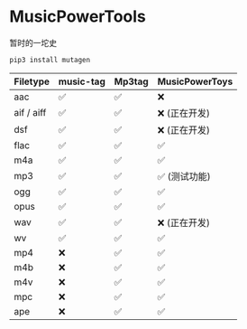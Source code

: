 # MusicPowerTools
暂时的一坨史  
<!-- `pip3 install pytaglib`   -->
`pip3 install mutagen`

|Filetype|music-tag|Mp3tag|MusicPowerToys|
|---|---|---|---|
|aac|:white_check_mark:|:white_check_mark:|:x:|
|aif / aiff|:white_check_mark:|:white_check_mark:|:x: (正在开发)|
|dsf|:white_check_mark:|:white_check_mark:|:x: (正在开发)|
|flac|:white_check_mark:|:white_check_mark:|:white_check_mark:|
|m4a|:white_check_mark:|:white_check_mark:|:white_check_mark:|
|mp3|:white_check_mark:|:white_check_mark:|:white_check_mark: (测试功能)|
|ogg|:white_check_mark:|:white_check_mark:|:white_check_mark:|
|opus|:white_check_mark:|:white_check_mark:|:white_check_mark:|
|wav|:white_check_mark:|:white_check_mark:|:x: (正在开发)|
|wv|:white_check_mark:|:white_check_mark:|:white_check_mark:|
|mp4|:x:|:white_check_mark:|:white_check_mark:|
|m4b|:x:|:white_check_mark:|:white_check_mark:|
|m4v|:x:|:white_check_mark:|:white_check_mark:|
|mpc|:x:|:white_check_mark:|:white_check_mark:|
|ape|:x:|:white_check_mark:|:white_check_mark:|